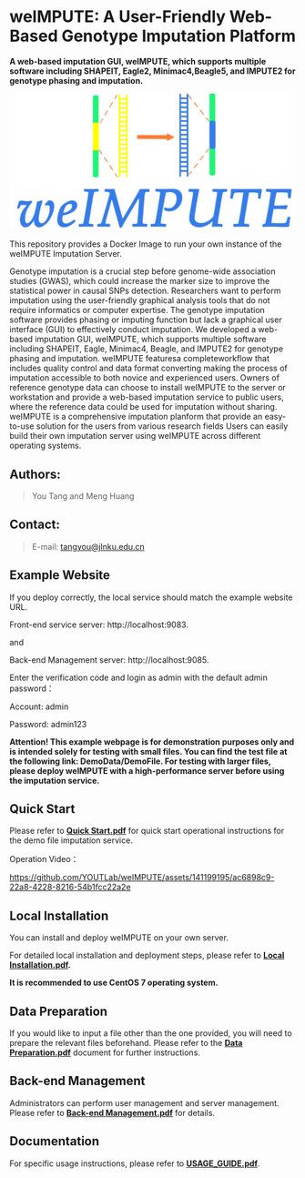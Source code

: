 # weIMPUTE: A User-Friendly Web-Based Genotype Imputation Platform
**A web-based imputation GUI, weIMPUTE, which supports multiple software including SHAPEIT, Eagle2, Minimac4,Beagle5, and IMPUTE2 for genotype phasing and imputation.**

<img src="logo.png" alt="weIMPUTE" style="zoom: 50%;" />

This repository provides a Docker Image to run your own instance of the weIMPUTE Imputation Server.

Genotype imputation is a crucial step before genome-wide association studies (GWAS), which could increase the marker size to improve the statistical power in causal SNPs detection. Researchers want  to perform  imputation using the user-friendly graphical analysis tools that do not require  informatics or  computer expertise. The genotype imputation software provides phasing or imputing function but lack a graphical user interface (GUI) to effectively conduct imputation. We developed a web-based imputation GUI, weIMPUTE, which supports multiple software including SHAPEIT, Eagle, Minimac4, Beagle, and IMPUTE2 for genotype phasing and imputation. weIMPUTE featuresa completeworkflow that includes quality control and data format converting making the process of imputation accessible to both novice and experienced users. Owners of  reference genotype data can choose to install weIMPUTE to the server or workstation and  provide a web-based imputation service to public users, where the reference data could be used for imputation without sharing. weIMPUTE is a comprehensive imputation planform that provide an easy-to-use solution for the users from various research fields Users can easily build their own imputation server using weIMPUTE across different operating systems.

## Authors:

> You Tang and Meng Huang



## Contact:

> E-mail: tangyou@jlnku.edu.cn



## Example Website

If you deploy correctly, the local service should match the example website URL.

Front-end service server: http://localhost:9083. 

and

Back-end Management server: http://localhost:9085.

Enter the verification code and login as admin with the default admin password：

Account: admin

Password: admin123

**Attention! This example webpage is for demonstration purposes only and is intended solely for testing with small files. You can find the test file at the following link: DemoData/DemoFile. For testing with larger files, please deploy weIMPUTE with a high-performance server before using the imputation service.** 



## Quick Start

Please refer to **[Quick Start.pdf](https://github.com/YOUTLab/weIMPUTE/blob/main/Quick%20Start.pdf)** for quick start operational instructions for the demo file imputation service.

Operation Video：

https://github.com/YOUTLab/weIMPUTE/assets/141199195/ac6898c9-22a8-4228-8216-54b1fcc22a2e



## Local Installation

You can install and deploy weIMPUTE on your own server.

For detailed local installation and deployment steps, please refer to **[Local Installation.pdf](https://github.com/YOUTLab/weIMPUTE/blob/main/Local%20Installation.pdf).**

**It is recommended to use CentOS 7 operating system.**



## Data Preparation

If you would like to input a file other than the one provided, you will need to prepare the relevant files beforehand. Please refer to the **[Data Preparation.pdf](Data%20Preparation.pdf)** document for further instructions.



## Back-end Management

Administrators can perform user management and server management. Please refer to **[Back-end Management.pdf](Back-end%20Management.pdf)** for details.



## Documentation

For specific usage instructions, please refer to **[USAGE_GUIDE.pdf](USAGE_GUIDE.pdf)**.
